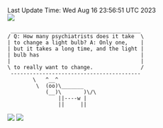 Last Update Time: 
Wed Aug 16 23:56:51 UTC 2023
<br>![](https://img.shields.io/badge/%E5%A4%A7%E5%AE%B6-%E5%AE%89%E5%AE%89-green)<br>
```
 _________________________________________
/ Q: How many psychiatrists does it take  \
| to change a light bulb? A: Only one,    |
| but it takes a long time, and the light |
| bulb has                                |
|                                         |
\ to really want to change.               /
 -----------------------------------------
        \   ^__^
         \  (oo)\_______
            (__)\       )\/\
                ||----w |
                ||     ||
```
![](https://github-readme-stats.vercel.app/api?username=chenlitw)
![](https://github-readme-stats.vercel.app/api/top-langs/?username=chenlitw)

